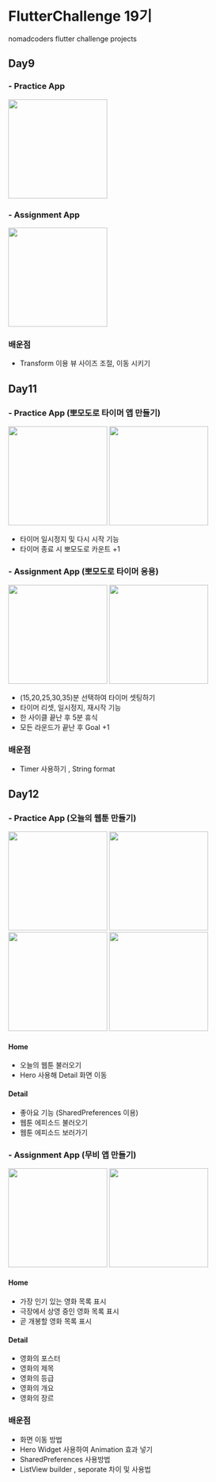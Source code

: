 # FlutterChallenge 19기
nomadcoders flutter challenge projects

## Day9 
### - Practice App
<p float="left">
<img src = "https://github.com/user-attachments/assets/c558b25c-052b-4310-bed6-9059cfc3595c" width="200">
</p>

### - Assignment App
<p float="left">
<img src = "https://github.com/user-attachments/assets/0ddb8bb0-e933-4694-b122-f6ad09c4ed70" width="200">
</p>

### 배운점
- Transform 이용 뷰 사이즈 조절, 이동 시키기 


## Day11 
### - Practice App (뽀모도로  타이머 앱 만들기)
<p float="left">
<img src = "https://github.com/user-attachments/assets/2c59394a-3231-43e4-a7d3-285c88292d3e" width="200">
<img src = "https://github.com/user-attachments/assets/572f97a5-5b02-4b96-9f17-a8d4f779417d" width="200">
</p>

- 타이머 일시정지 및 다시 시작 기능 
- 타이머 종료 시 뽀모도로 카운트 +1

### - Assignment App (뽀모도로 타이머 응용)
<p float="left">
<img src = "https://github.com/user-attachments/assets/0fc278bb-7467-4094-b7c1-ebaaad9163ba" width="200">
<img src = "https://github.com/user-attachments/assets/1af61f4f-c033-4ee7-9c0f-f2c55e977f6e" width="200">
</p>

- (15,20,25,30,35)분 선택하여 타이머 셋팅하기
- 타이머 리셋, 일시정지, 재시작 기능
- 한 사이클 끝난 후 5분 휴식
- 모든 라운드가 끝난 후 Goal +1

### 배운점
- Timer 사용하기 , String format 

## Day12
### - Practice App (오늘의 웹툰 만들기)
<p float="left">
<img src = "https://github.com/user-attachments/assets/d1560033-3c91-44e7-9ed7-36f218506958" width="200">
<img src = "https://github.com/user-attachments/assets/1d7b4bb7-6582-4b60-96fa-f55fbd9bc17d" width="200">
<img src = "https://github.com/user-attachments/assets/0f2471fb-feea-42c7-a307-5571b57be78b" width="200">
<img src = "https://github.com/user-attachments/assets/6ebe0043-6f25-4c04-a680-c1304a13d78a" width="200">
</p>

#### Home
- 오늘의 웹툰 불러오기
- Hero 사용해 Detail 화면 이동

#### Detail
- 좋아요 기능 (SharedPreferences 이용)
- 웹툰 에피소드 불러오기
- 웹툰 에피소드 보러가기

### - Assignment App (무비 앱 만들기)
<p float="left">
<img src = "" width="200">
<img src = "" width="200">
</p>

#### Home
- 가장 인기 있는 영화 목록 표시
- 극장에서 상영 중인 영화 목록 표시
- 곧 개봉할 영화 목록 표시
#### Detail
- 영화의 포스터
- 영화의 제목
- 영화의 등급
- 영화의 개요
- 영화의 장르

### 배운점
- 화면 이동 방법
- Hero Widget 사용하여 Animation 효과 넣기
- SharedPreferences 사용방법
- ListView builder , seporate 차이 및 사용법
